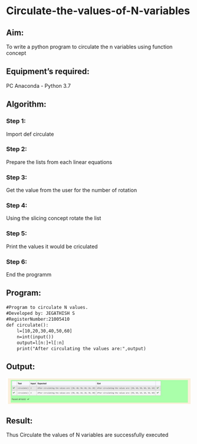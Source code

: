 # Circulate-the-values-of-N-variables
## Aim:
To write a python program to circulate the n variables using function concept
## Equipment’s required:
PC
Anaconda - Python 3.7
## Algorithm: 
### Step 1: 
Import def circulate
### Step 2: 
Prepare the lists from each linear equations
### Step 3: 
Get the value from the user for the number of rotation
### Step 4: 
Using the slicing concept rotate the list

### Step 5: 
Print the values it would be criculated
### Step 6: 
End the programm
## Program:
~~~
#Program to circulate N values.
#Developed by: JEGATHISH S
#RegisterNumber:21005410
def circulate():
    l=[10,20,30,40,50,60]
    n=int(input())
    output=l[n:]+l[:n]
    print("After circulating the values are:",output)
~~~

## Output:
![output](values.jpg)

## Result:
Thus Circulate the values of N variables are successfully executed